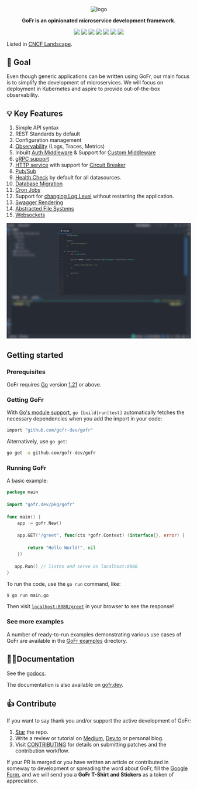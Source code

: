 <p align="center">
<img align="center" width="300" alt="logo" src="https://github.com/gofr-dev/gofr/assets/44036979/916fe7b1-42fb-4af1-9e0b-4a7a064c243c">
</p>
<p align="center"><b>
GoFr is an opinionated microservice development framework.</b></p>

<div align=center>
<a href="https://pkg.go.dev/gofr.dev"><img src="https://img.shields.io/badge/%F0%9F%93%9A%20godoc-pkg-00ACD7.svg?color=00ACD7&style=flat-square"></a>
<a href="https://gofr.dev/docs"><img src="https://img.shields.io/badge/%F0%9F%92%A1%20gofr-docs-00ACD7.svg?style=flat-square"></a>
<a href="https://codeclimate.com/github/gofr-dev/gofr/maintainability"><img src="https://api.codeclimate.com/v1/badges/58c8d0443a3d08c59c07/maintainability" /></a>
<a href="https://codeclimate.com/github/gofr-dev/gofr/test_coverage"><img src="https://api.codeclimate.com/v1/badges/58c8d0443a3d08c59c07/test_coverage" /></a>
<a href="https://goreportcard.com/report/gofr.dev"><img src="https://goreportcard.com/badge/gofr.dev"></a>
<a href="https://opensource.org/licenses/Apache-2.0"><img src="https://img.shields.io/badge/License-Apache_2.0-blue.svg"></a>
<a href="https://discord.gg/wsaSkQTdgq"><img src="https://img.shields.io/badge/discord-join-7289DA.svg?logo=discord&longCache=true&style=flat" /></a>
</div>

Listed in [CNCF Landscape](https://landscape.cncf.io/?selected=go-fr).

## 🎯 Goal
Even though generic applications can be written using GoFr, our main focus is to simplify the development of microservices.
We will focus on deployment in Kubernetes and aspire to provide out-of-the-box observability.

## 💡 Key Features

1. Simple API syntax
2. REST Standards by default
3. Configuration management
4. [Observability](https://gofr.dev/docs/quick-start/observability) (Logs, Traces, Metrics)
5. Inbuilt [Auth Middleware](https://gofr.dev/docs/advanced-guide/http-authentication) & Support for [Custom Middleware](https://gofr.dev/docs/advanced-guide/middlewares)
6. [gRPC support](https://gofr.dev/docs/advanced-guide/grpc)
7. [HTTP service](https://gofr.dev/docs/advanced-guide/http-communication) with support for [Circuit Breaker](https://gofr.dev/docs/advanced-guide/circuit-breaker)
8. [Pub/Sub](https://gofr.dev/docs/advanced-guide/using-publisher-subscriber)
9. [Health Check](https://gofr.dev/docs/advanced-guide/monitoring-service-health) by default for all datasources.
10. [Database Migration](https://gofr.dev/docs/advanced-guide/handling-data-migrations)
11. [Cron Jobs](https://gofr.dev/docs/advanced-guide/using-cron)
12. Support for [changing Log Level](https://gofr.dev/docs/advanced-guide/remote-log-level-change) without restarting the application.
13. [Swagger Rendering](https://gofr.dev/docs/advanced-guide/swagger-documentation)
14. [Abstracted File Systems](https://gofr.dev/docs/advanced-guide/handling-file)
15. [Websockets](https://gofr.dev/docs/advanced-guide/handling-file)

![banner.gif](.github/banner.gif)

## Getting started
### Prerequisites
GoFr requires [Go](https://go.dev/) version [1.21](https://go.dev/doc/devel/release#go1.21.0) or above.

### Getting GoFr
With [Go's module support](https://go.dev/wiki/Modules#how-to-use-modules), `go [build|run|test]` automatically fetches the necessary dependencies when you add the import in your code:

```sh
import "github.com/gofr-dev/gofr"
```

Alternatively, use `go get`:

```sh
go get -u github.com/gofr-dev/gofr
```
### Running GoFr
A basic example:
```go
package main

import "gofr.dev/pkg/gofr"

func main() {
    app := gofr.New()

    app.GET("/greet", func(ctx *gofr.Context) (interface{}, error) {

        return "Hello World!", nil
    })

   app.Run() // listen and serve on localhost:8080 
}
```

To run the code, use the `go run` command, like:

```sh
$ go run main.go
```

Then visit [`localhost:8080/greet`](http://localhost:8080/greet) in your browser to see the response!

### See more examples
A number of ready-to-run examples demonstrating various use cases of GoFr are available in the [GoFr examples](https://github.com/gofr-dev/gofr/tree/development/examples) directory.

## 👩‍💻Documentation
See the  [godocs](https://pkg.go.dev/gofr.dev).

The documentation is also available on  [gofr.dev](https://gofr.dev/docs).

## 👍 Contribute
If you want to say thank you and/or support the active development of GoFr:

1. [Star](https://docs.github.com/en/get-started/exploring-projects-on-github/saving-repositories-with-stars) the repo.
2. Write a review or tutorial on [Medium](https://medium.com/), [Dev.to](https://dev.to/) or personal blog.
3. Visit [CONTRIBUTING](CONTRIBUTING.md) for details on submitting patches and the contribution workflow.

If your PR is merged or you have written an article or contributed in someway to development or spreading the word about GoFr, fill the [Google Form](https://forms.gle/R1Yz7ZzY3U5WWTgy5), and we will send you a <b>GoFr T-Shirt and Stickers</b> as a token of appreciation.